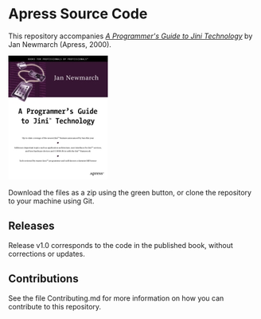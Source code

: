 # Apress Source Code

This repository accompanies [*A Programmer's Guide to Jini Technology*](http://www.apress.com/9781893115804) by Jan Newmarch (Apress, 2000).

[comment]: #cover
![Cover image](9781893115804.jpg)

Download the files as a zip using the green button, or clone the repository to your machine using Git.

## Releases

Release v1.0 corresponds to the code in the published book, without corrections or updates.

## Contributions

See the file Contributing.md for more information on how you can contribute to this repository.
